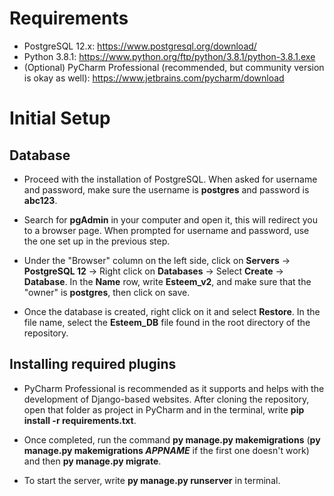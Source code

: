 # Requirements

- PostgreSQL 12.x: https://www.postgresql.org/download/
- Python 3.8.1: https://www.python.org/ftp/python/3.8.1/python-3.8.1.exe
- (Optional) PyCharm Professional (recommended, but community version is okay as well): https://www.jetbrains.com/pycharm/download

# Initial Setup

## Database

- Proceed with the installation of PostgreSQL. When asked for username and password, make sure the username is **postgres** and password is **abc123**.

- Search for **pgAdmin** in your computer and open it, this will redirect you to a browser page. When prompted for username and password, use the one set up in the previous step.

- Under the "Browser" column on the left side, click on **Servers** -> **PostgreSQL 12** -> Right click on **Databases** -> Select **Create** -> **Database**. In the **Name** row, write **Esteem_v2**, and make sure that the "owner" is **postgres**, then click on save.

- Once the database is created, right click on it and select **Restore**. In the file name, select the **Esteem_DB** file found in the root directory of the repository.

## Installing required plugins

- PyCharm Professional is recommended as it supports and helps with the development of Django-based websites. After cloning the repository, open that folder as project in PyCharm and in the terminal, write **pip install -r requirements.txt**.

- Once completed, run the command **py manage.py makemigrations** (**py manage.py makemigrations _APPNAME_** if the first one doesn't work) and then **py manage.py migrate**.

- To start the server, write **py manage.py runserver** in terminal.
